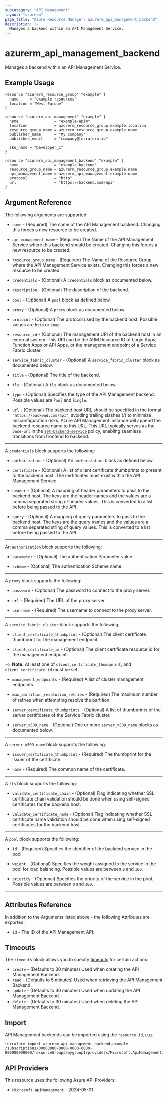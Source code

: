 ```yaml
---
subcategory: "API Management"
layout: "azurerm"
page_title: "Azure Resource Manager: azurerm_api_management_backend"
description: |-
  Manages a backend within an API Management Service.
---
```


# azurerm_api_management_backend

Manages a backend within an API Management Service.

## Example Usage

```hcl
resource "azurerm_resource_group" "example" {
  name     = "example-resources"
  location = "West Europe"
}

resource "azurerm_api_management" "example" {
  name                = "example-apim"
  location            = azurerm_resource_group.example.location
  resource_group_name = azurerm_resource_group.example.name
  publisher_name      = "My Company"
  publisher_email     = "company@terraform.io"

  sku_name = "Developer_1"
}

resource "azurerm_api_management_backend" "example" {
  name                = "example-backend"
  resource_group_name = azurerm_resource_group.example.name
  api_management_name = azurerm_api_management.example.name
  protocol            = "http"
  url                 = "https://backend.com/api"
}
```

## Argument Reference

The following arguments are supported:

* `name` - (Required) The name of the API Management backend. Changing this forces a new resource to be created.

* `api_management_name` - (Required) The Name of the API Management Service where this backend should be created. Changing this forces a new resource to be created.

* `resource_group_name` - (Required) The Name of the Resource Group where the API Management Service exists. Changing this forces a new resource to be created.

* `credentials` - (Optional) A `credentials` block as documented below.

* `description` - (Optional) The description of the backend.

* `pool` - (Optional) A `pool` block as defined below.

* `proxy` - (Optional) A `proxy` block as documented below.

* `protocol` - (Optional) The protocol used by the backend host. Possible values are `http` or `soap`.

* `resource_id` - (Optional) The management URI of the backend host in an external system. This URI can be the ARM Resource ID of Logic Apps, Function Apps or API Apps, or the management endpoint of a Service Fabric cluster.

* `service_fabric_cluster` - (Optional) A `service_fabric_cluster` block as documented below.

* `title` - (Optional) The title of the backend.

* `tls` - (Optional) A `tls` block as documented below.

* `type` - (Optional) Specifies the type of the API Management backend. Possible values are `Pool` and `Single`.

* `url` - (Optional) The backend host URL should be specified in the format `"https://backend.com/api"`, avoiding trailing slashes (/) to minimize misconfiguration risks. Azure API Management instance will append the backend resource name to this URL. This URL typically serves as the `base-url` in the [`set-backend-service`](https://learn.microsoft.com/azure/api-management/set-backend-service-policy) policy, enabling seamless transitions from frontend to backend.

---

A `credentials` block supports the following:

* `authorization` - (Optional) An `authorization` block as defined below.

* `certificate` - (Optional) A list of client certificate thumbprints to present to the backend host. The certificates must exist within the API Management Service.

* `header` - (Optional) A mapping of header parameters to pass to the backend host. The keys are the header names and the values are a comma separated string of header values. This is converted to a list before being passed to the API.

* `query` - (Optional) A mapping of query parameters to pass to the backend host. The keys are the query names and the values are a comma separated string of query values. This is converted to a list before being passed to the API.

---

An `authorization` block supports the following:

* `parameter` - (Optional) The authentication Parameter value.

* `scheme` - (Optional) The authentication Scheme name.

---

A `proxy` block supports the following:

* `password` - (Optional) The password to connect to the proxy server.

* `url` - (Required) The URL of the proxy server.

* `username` - (Required) The username to connect to the proxy server.

---

A `service_fabric_cluster` block supports the following:

* `client_certificate_thumbprint` - (Optional) The client certificate thumbprint for the management endpoint.

* `client_certificate_id` - (Optional) The client certificate resource id for the management endpoint.

~> **Note:** At least one of `client_certificate_thumbprint`, and `client_certificate_id` must be set.

* `management_endpoints` - (Required) A list of cluster management endpoints.

* `max_partition_resolution_retries` - (Required) The maximum number of retries when attempting resolve the partition.

* `server_certificate_thumbprints` - (Optional) A list of thumbprints of the server certificates of the Service Fabric cluster.

* `server_x509_name` - (Optional) One or more `server_x509_name` blocks as documented below.

---

A `server_x509_name` block supports the following:

* `issuer_certificate_thumbprint` - (Required) The thumbprint for the issuer of the certificate.

* `name` - (Required) The common name of the certificate.

---

A `tls` block supports the following:

* `validate_certificate_chain` - (Optional) Flag indicating whether SSL certificate chain validation should be done when using self-signed certificates for the backend host.

* `validate_certificate_name` - (Optional) Flag indicating whether SSL certificate name validation should be done when using self-signed certificates for the backend host.

---

A `pool` block supports the following:

* `id` - (Required) Specifies the identifier of the backend service in the pool.

* `weight` - (Optional) Specifies the weight assigned to the service in the pool for load balancing. Possible values are between `0` and `100`.

* `priority` - (Optional) Specifies the priority of the service in the pool. Possible values are between `0` and `100`.

---

## Attributes Reference

In addition to the Arguments listed above - the following Attributes are exported:

* `id` - The ID of the API Management API.

## Timeouts

The `timeouts` block allows you to specify [timeouts](https://www.terraform.io/language/resources/syntax#operation-timeouts) for certain actions:

* `create` - (Defaults to 30 minutes) Used when creating the API Management Backend.
* `read` - (Defaults to 5 minutes) Used when retrieving the API Management Backend.
* `update` - (Defaults to 30 minutes) Used when updating the API Management Backend.
* `delete` - (Defaults to 30 minutes) Used when deleting the API Management Backend.

## Import

API Management backends can be imported using the `resource id`, e.g.

```shell
terraform import azurerm_api_management_backend.example /subscriptions/00000000-0000-0000-0000-000000000000/resourceGroups/mygroup1/providers/Microsoft.ApiManagement/service/instance1/backends/backend1
```

## API Providers
<!-- This section is generated, changes will be overwritten -->
This resource uses the following Azure API Providers:

* `Microsoft.ApiManagement` - 2024-05-01
